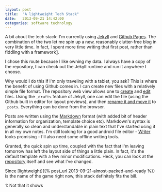 ```yaml
---
layout: post
title:  "A lightweight Tech Stack"
date:   2013-09-21 14:42:00
categories: software technology 
---
```


A bit about the tech stack:  I'm currently using [Jekyll](http://jekyllrb.com/) and [Github Pages](http://pages.github.com/).  The combination of the two let me spin up a new, reasonably clutter-free blog in very little time.  In fact, I spent more time writing that first post, rather than fiddling with a framework[1](#foot_1).

I chose this route because I like owning my data.  I always have a copy of the repository, I can check out the Jekyll runtime and run it anywhere I choose.  

Why would I do this if I'm only traveling with a tablet, you ask?  This is where the benefit of using Github comes in. I can create new files with a relatively simple file format.  The repository web view allows one to [create](https://github.com/blog/1327-creating-files-on-github) and [edit](https://github.com/blog/905-edit-like-an-ace) files.  Using the `_drafts` feature of Jekyll, one can edit the file (using the Github built in editor for layout previews), and then [rename it and move it](https://github.com/blog/1436-moving-and-renaming-files-on-github) to `_posts`.  Everything can be done from the browser.  

Posts are written using the [Markdown](http://daringfireball.net/projects/markdown/) format (with added bit of header information for organization, template choice etc).  Markdown's syntax is generally so clean and understandable in plain text that I've started using it in all my own notes. I'm still looking for a good android file editor - [Writer](https://play.google.com/store/apps/details?id=com.jamesmc.writer) looks promising - I'll also need some offline writing tools.

Granted, the quick spin up time, coupled with the fact that I'm leaving tomorrow has left the layout side of things a little plain.  In fact, it's the default template with a few minor modifications.  Heck, you can look at the [repository](https://github.com/peterschwarz/peterschwarz.github.io) itself and see what I've changed.  

Since [lightweight]({% post_url 2013-09-21-almost-packed-and-ready %}) is the name of the game right now, this stack definitely fits the bill. 



<a id="foot_1"></a><span class='footnote'>1: Not that it shows</span>